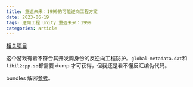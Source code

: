 ```yaml
---
title: 重返未来：1999的可能逆向工程方案
date: 2023-06-19
tags: 逆向工程 Unity 重返未来：1999
categories: article
---
```


[相关项目](https://github.com/66hh/1999decrypt)

这个游戏有着不符合其开发商身份的反逆向工程防护。`global-metadata.dat`和`libil2cpp.so`都需要 dump 才可获得，但我还是看不懂反汇编伪代码。

bundles 解密[参考](https://github.com/66hh/1999decrypt/blob/main/cb3-decrypt.py)。
